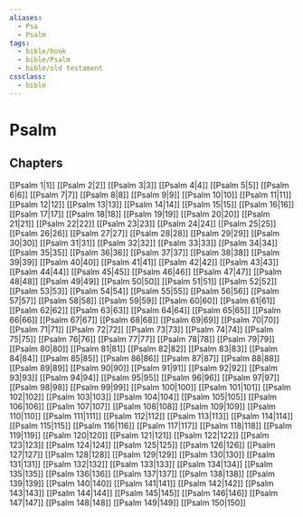 ```yaml
---
aliases:
  - Psa
  - Psalm
tags:
  - bible/book
  - bible/Psalm
  - bible/old testament
cssclass:
  - bible
---
```


# Psalm

## Chapters

[[Psalm 1|1]]
[[Psalm 2|2]]
[[Psalm 3|3]]
[[Psalm 4|4]]
[[Psalm 5|5]]
[[Psalm 6|6]]
[[Psalm 7|7]]
[[Psalm 8|8]]
[[Psalm 9|9]]
[[Psalm 10|10]]
[[Psalm 11|11]]
[[Psalm 12|12]]
[[Psalm 13|13]]
[[Psalm 14|14]]
[[Psalm 15|15]]
[[Psalm 16|16]]
[[Psalm 17|17]]
[[Psalm 18|18]]
[[Psalm 19|19]]
[[Psalm 20|20]]
[[Psalm 21|21]]
[[Psalm 22|22]]
[[Psalm 23|23]]
[[Psalm 24|24]]
[[Psalm 25|25]]
[[Psalm 26|26]]
[[Psalm 27|27]]
[[Psalm 28|28]]
[[Psalm 29|29]]
[[Psalm 30|30]]
[[Psalm 31|31]]
[[Psalm 32|32]]
[[Psalm 33|33]]
[[Psalm 34|34]]
[[Psalm 35|35]]
[[Psalm 36|36]]
[[Psalm 37|37]]
[[Psalm 38|38]]
[[Psalm 39|39]]
[[Psalm 40|40]]
[[Psalm 41|41]]
[[Psalm 42|42]]
[[Psalm 43|43]]
[[Psalm 44|44]]
[[Psalm 45|45]]
[[Psalm 46|46]]
[[Psalm 47|47]]
[[Psalm 48|48]]
[[Psalm 49|49]]
[[Psalm 50|50]]
[[Psalm 51|51]]
[[Psalm 52|52]]
[[Psalm 53|53]]
[[Psalm 54|54]]
[[Psalm 55|55]]
[[Psalm 56|56]]
[[Psalm 57|57]]
[[Psalm 58|58]]
[[Psalm 59|59]]
[[Psalm 60|60]]
[[Psalm 61|61]]
[[Psalm 62|62]]
[[Psalm 63|63]]
[[Psalm 64|64]]
[[Psalm 65|65]]
[[Psalm 66|66]]
[[Psalm 67|67]]
[[Psalm 68|68]]
[[Psalm 69|69]]
[[Psalm 70|70]]
[[Psalm 71|71]]
[[Psalm 72|72]]
[[Psalm 73|73]]
[[Psalm 74|74]]
[[Psalm 75|75]]
[[Psalm 76|76]]
[[Psalm 77|77]]
[[Psalm 78|78]]
[[Psalm 79|79]]
[[Psalm 80|80]]
[[Psalm 81|81]]
[[Psalm 82|82]]
[[Psalm 83|83]]
[[Psalm 84|84]]
[[Psalm 85|85]]
[[Psalm 86|86]]
[[Psalm 87|87]]
[[Psalm 88|88]]
[[Psalm 89|89]]
[[Psalm 90|90]]
[[Psalm 91|91]]
[[Psalm 92|92]]
[[Psalm 93|93]]
[[Psalm 94|94]]
[[Psalm 95|95]]
[[Psalm 96|96]]
[[Psalm 97|97]]
[[Psalm 98|98]]
[[Psalm 99|99]]
[[Psalm 100|100]]
[[Psalm 101|101]]
[[Psalm 102|102]]
[[Psalm 103|103]]
[[Psalm 104|104]]
[[Psalm 105|105]]
[[Psalm 106|106]]
[[Psalm 107|107]]
[[Psalm 108|108]]
[[Psalm 109|109]]
[[Psalm 110|110]]
[[Psalm 111|111]]
[[Psalm 112|112]]
[[Psalm 113|113]]
[[Psalm 114|114]]
[[Psalm 115|115]]
[[Psalm 116|116]]
[[Psalm 117|117]]
[[Psalm 118|118]]
[[Psalm 119|119]]
[[Psalm 120|120]]
[[Psalm 121|121]]
[[Psalm 122|122]]
[[Psalm 123|123]]
[[Psalm 124|124]]
[[Psalm 125|125]]
[[Psalm 126|126]]
[[Psalm 127|127]]
[[Psalm 128|128]]
[[Psalm 129|129]]
[[Psalm 130|130]]
[[Psalm 131|131]]
[[Psalm 132|132]]
[[Psalm 133|133]]
[[Psalm 134|134]]
[[Psalm 135|135]]
[[Psalm 136|136]]
[[Psalm 137|137]]
[[Psalm 138|138]]
[[Psalm 139|139]]
[[Psalm 140|140]]
[[Psalm 141|141]]
[[Psalm 142|142]]
[[Psalm 143|143]]
[[Psalm 144|144]]
[[Psalm 145|145]]
[[Psalm 146|146]]
[[Psalm 147|147]]
[[Psalm 148|148]]
[[Psalm 149|149]]
[[Psalm 150|150]]
